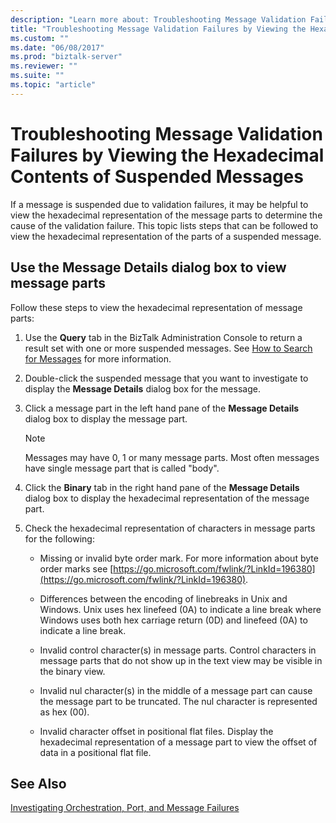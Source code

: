 ```yaml
---
description: "Learn more about: Troubleshooting Message Validation Failures by Viewing the Hexadecimal Contents of Suspended Messages"
title: "Troubleshooting Message Validation Failures by Viewing the Hexadecimal Contents of Suspended Messages"
ms.custom: ""
ms.date: "06/08/2017"
ms.prod: "biztalk-server"
ms.reviewer: ""
ms.suite: ""
ms.topic: "article"
---
```

# Troubleshooting Message Validation Failures by Viewing the Hexadecimal Contents of Suspended Messages
If a message is suspended due to validation failures, it may be helpful to view the hexadecimal representation of the message parts to determine the cause of the validation failure. This topic lists steps that can be followed to view the hexadecimal representation of the parts of a suspended message.

## Use the Message Details dialog box to view message parts
 Follow these steps to view the hexadecimal representation of message parts:

1.  Use the **Query** tab in the BizTalk Administration Console to return a result set with one or more suspended messages. See [How to Search for Messages](../core/how-to-search-for-messages.md) for more information.

2.  Double-click the suspended message that you want to investigate to display the **Message Details** dialog box for the message.

3.  Click a message part in the left hand pane of the **Message Details** dialog box to display the message part.

    > [!NOTE]
    >  Messages may have 0, 1 or many message parts. Most often messages have single message part that is called "body".

4.  Click the **Binary** tab in the right hand pane of the **Message Details** dialog box to display the hexadecimal representation of the message part.

5.  Check the hexadecimal representation of characters in message parts for the following:

    -   Missing or invalid byte order mark. For more information about byte order marks see [https://go.microsoft.com/fwlink/?LinkId=196380](https://go.microsoft.com/fwlink/?LinkId=196380).

    -   Differences between the encoding of linebreaks in Unix and Windows. Unix uses hex linefeed (0A) to indicate a line break where Windows uses both hex carriage return (0D) and linefeed (0A) to indicate a line break.

    -   Invalid control character(s) in message parts. Control characters in message parts that do not show up in the text view may be visible in the binary view.

    -   Invalid nul character(s) in the middle of a message part can cause the message part to be truncated. The nul character is represented as hex (00).

    -   Invalid character offset in positional flat files. Display the hexadecimal representation of a message part to view the offset of data in a positional flat file.

## See Also
 [Investigating Orchestration, Port, and Message Failures](../core/investigating-orchestration-port-and-message-failures.md)
